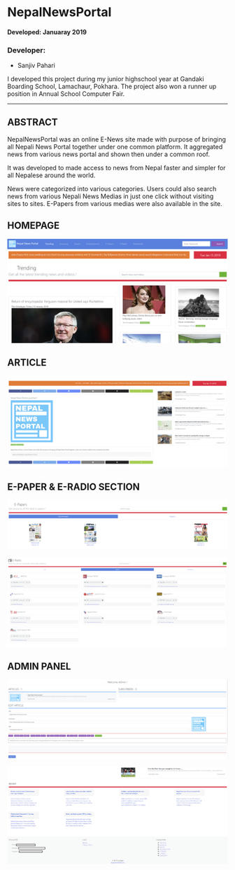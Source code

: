# NepalNewsPortal


#### Developed: Januaray 2019

### Developer:

- Sanjiv Pahari

I developed this project during my junior highschool year at Gandaki Boarding School, Lamachaur, Pokhara. The project also won a runner up position in Annual School Computer Fair.



*********************************************************

## ABSTRACT

NepalNewsPortal was an online E-News site made with purpose of bringing all Nepali News Portal together under one common platform.
It aggregated news from various news portal and shown then under a common roof. 


It was developed to made access to news from Nepal faster and simpler for all Nepalese around the world.

News were categorized into various categories. Users could also search news from various Nepali News Medias in just one click without visiting sites to sites.
E-Papers from various medias were also available in the site.


## HOMEPAGE

![Screenshots](nepal%20news%20portal%20screenshot%2Ftrending%20news%20section.png)


## ARTICLE

![Screenshots](nepal%20news%20portal%20screenshot%2Fnews%20article.png)

## E-PAPER & E-RADIO SECTION

![Screenshots](nepal%20news%20portal%20screenshot%2Fe-paper%20section.png)

![Screenshots](nepal%20news%20portal%20screenshot%2Fe-raido%20section.png)

## ADMIN PANEL

![Screenshots](nepal%20news%20portal%20screenshot%2Fadmin%20article%20edit%20section.png)

![Screenshots](nepal%20news%20portal%20screenshot%2Flower%20portion%20of%20site.png)

